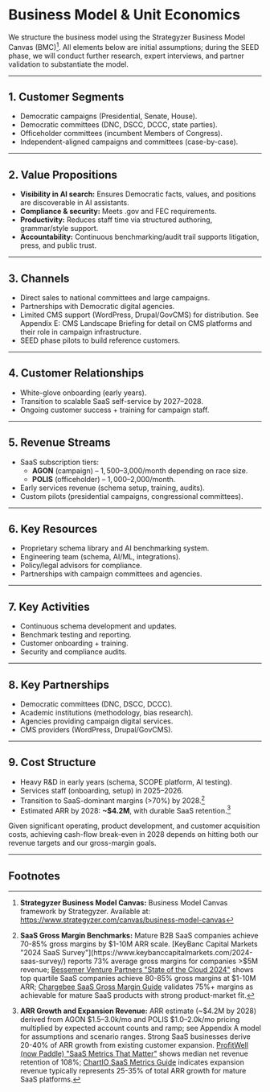 # Business Model & Unit Economics

We structure the business model using the Strategyzer Business Model Canvas (BMC)[^fn-bm-strategyzer]. All elements below are initial assumptions; during the SEED phase, we will conduct further research, expert interviews, and partner validation to substantiate the model.

---

## 1. Customer Segments
- Democratic campaigns (Presidential, Senate, House).
- Democratic committees (DNC, DSCC, DCCC, state parties).
- Officeholder committees (incumbent Members of Congress).
- Independent-aligned campaigns and committees (case-by-case).

---

## 2. Value Propositions
- **Visibility in AI search:** Ensures Democratic facts, values, and positions are discoverable in AI assistants.
- **Compliance & security:** Meets .gov and FEC requirements.
- **Productivity:** Reduces staff time via structured authoring, grammar/style support.
- **Accountability:** Continuous benchmarking/audit trail supports litigation, press, and public trust.

---

## 3. Channels
- Direct sales to national committees and large campaigns.
- Partnerships with Democratic digital agencies.
- Limited CMS support (WordPress, Drupal/GovCMS) for distribution.
See Appendix E: CMS Landscape Briefing for detail on CMS platforms and their role in campaign infrastructure.
- SEED phase pilots to build reference customers.

---

## 4. Customer Relationships
- White-glove onboarding (early years).
- Transition to scalable SaaS self-service by 2027–2028.
- Ongoing customer success + training for campaign staff.

---

## 5. Revenue Streams
- SaaS subscription tiers:
  - **AGON** (campaign) – $1,500–$3,000/month depending on race size.
  - **POLIS** (officeholder) – $1,000–$2,000/month.
- Early services revenue (schema setup, training, audits).
- Custom pilots (presidential campaigns, congressional committees).

---

## 6. Key Resources
- Proprietary schema library and AI benchmarking system.
- Engineering team (schema, AI/ML, integrations).
- Policy/legal advisors for compliance.
- Partnerships with campaign committees and agencies.

---

## 7. Key Activities
- Continuous schema development and updates.
- Benchmark testing and reporting.
- Customer onboarding + training.
- Security and compliance audits.

---

## 8. Key Partnerships
- Democratic committees (DNC, DSCC, DCCC).
- Academic institutions (methodology, bias research).
- Agencies providing campaign digital services.
- CMS providers (WordPress, Drupal/GovCMS).

---

## 9. Cost Structure
- Heavy R&D in early years (schema, SCOPE platform, AI testing).
- Services staff (onboarding, setup) in 2025–2026.
- Transition to SaaS-dominant margins (>70%) by 2028.[^fn-bm-margins-2028]
- Estimated ARR by 2028: **~$4.2M**, with durable SaaS retention.[^fn-bm-arr-2028]

Given significant operating, product development, and customer acquisition costs, achieving cash-flow break-even in 2028 depends on hitting both our revenue targets and our gross-margin goals.

---

## Footnotes

[^fn-bm-strategyzer]: **Strategyzer Business Model Canvas:** Business Model Canvas framework by Strategyzer. Available at: https://www.strategyzer.com/canvas/business-model-canvas

[^fn-bm-margins-2028]: **SaaS Gross Margin Benchmarks:** Mature B2B SaaS companies achieve 70-85% gross margins by $1-10M ARR scale. [KeyBanc Capital Markets "2024 SaaS Survey"](https://www.keybanccapitalmarkets.com/2024-saas-survey/) reports 73% average gross margins for companies >$5M revenue; [Bessemer Venture Partners "State of the Cloud 2024"](https://www.bvp.com/atlas/state-of-the-cloud-2024) shows top quartile SaaS companies achieve 80-85% gross margins at $1-10M ARR; [Chargebee SaaS Gross Margin Guide](https://www.chargebee.com/resources/glossaries/saas-gross-margin/) validates 75%+ margins as achievable for mature SaaS products with strong product-market fit.

[^fn-bm-arr-2028]: **ARR Growth and Expansion Revenue:** ARR estimate (~$4.2M by 2028) derived from AGON $1.5–3.0k/mo and POLIS $1.0–2.0k/mo pricing multiplied by expected account counts and ramp; see Appendix A model for assumptions and scenario ranges. Strong SaaS businesses derive 20-40% of ARR growth from existing customer expansion. [ProfitWell (now Paddle) "SaaS Metrics That Matter"](https://www.paddle.com/resources/saas-metrics) shows median net revenue retention of 108%; [ChartIO SaaS Metrics Guide](https://chartio.com/learn/product-analytics/what-is-net-revenue-retention/) indicates expansion revenue typically represents 25-35% of total ARR growth for mature SaaS platforms.
